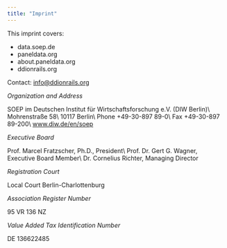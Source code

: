```yaml
---
title: "Imprint"
---
```


This imprint covers:

* data.soep.de
* paneldata.org
* about.paneldata.org
* ddionrails.org

Contact: info@ddionrails.org

*Organization and Address*

SOEP im Deutschen Institut für Wirtschaftsforschung e.V. (DIW Berlin)\\
Mohrenstraße 58\\
10117 Berlin\\
Phone +49-30-897 89-0\\
Fax +49-30-897 89-200\\
www.diw.de/en/soep

*Executive Board*

Prof. Marcel Fratzscher, Ph.D., President\\
Prof. Dr. Gert G. Wagner, Executive Board Member\\
Dr. Cornelius Richter, Managing Director

*Registration Court*

Local Court Berlin-Charlottenburg

*Association Register Number*

95 VR 136 NZ

*Value Added Tax Identification Number*

DE 136622485 
